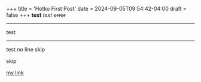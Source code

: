 +++
title = 'Hotko First Post'
date = 2024-09-05T09:54:42-04:00
draft = false
+++
**text** *text* ~~error~~ 
___
test
___
test no line skip 

skip

[my link](https://makewithhugo.com/)